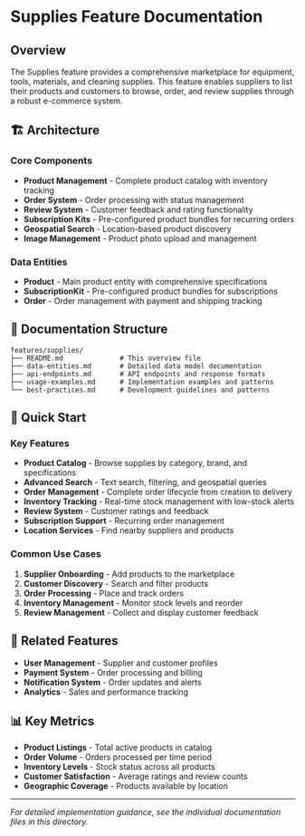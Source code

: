 # Supplies Feature Documentation

## Overview

The Supplies feature provides a comprehensive marketplace for equipment, tools, materials, and cleaning supplies. This feature enables suppliers to list their products and customers to browse, order, and review supplies through a robust e-commerce system.

## 🏗️ Architecture

### Core Components

- **Product Management** - Complete product catalog with inventory tracking
- **Order System** - Order processing with status management
- **Review System** - Customer feedback and rating functionality
- **Subscription Kits** - Pre-configured product bundles for recurring orders
- **Geospatial Search** - Location-based product discovery
- **Image Management** - Product photo upload and management

### Data Entities

- **Product** - Main product entity with comprehensive specifications
- **SubscriptionKit** - Pre-configured product bundles for subscriptions
- **Order** - Order management with payment and shipping tracking

## 📁 Documentation Structure

```
features/supplies/
├── README.md              # This overview file
├── data-entities.md       # Detailed data model documentation
├── api-endpoints.md       # API endpoints and response formats
├── usage-examples.md      # Implementation examples and patterns
└── best-practices.md      # Development guidelines and patterns
```

## 🚀 Quick Start

### Key Features

- **Product Catalog** - Browse supplies by category, brand, and specifications
- **Advanced Search** - Text search, filtering, and geospatial queries
- **Order Management** - Complete order lifecycle from creation to delivery
- **Inventory Tracking** - Real-time stock management with low-stock alerts
- **Review System** - Customer ratings and feedback
- **Subscription Support** - Recurring order management
- **Location Services** - Find nearby suppliers and products

### Common Use Cases

1. **Supplier Onboarding** - Add products to the marketplace
2. **Customer Discovery** - Search and filter products
3. **Order Processing** - Place and track orders
4. **Inventory Management** - Monitor stock levels and reorder
5. **Review Management** - Collect and display customer feedback

## 🔗 Related Features

- **User Management** - Supplier and customer profiles
- **Payment System** - Order processing and billing
- **Notification System** - Order updates and alerts
- **Analytics** - Sales and performance tracking

## 📊 Key Metrics

- **Product Listings** - Total active products in catalog
- **Order Volume** - Orders processed per time period
- **Inventory Levels** - Stock status across all products
- **Customer Satisfaction** - Average ratings and review counts
- **Geographic Coverage** - Products available by location

---

*For detailed implementation guidance, see the individual documentation files in this directory.*
